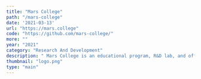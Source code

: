 ```yaml
---
title: "Mars College"
path: "/mars-college"
date: '2021-03-13'
url: "https://mars.college"
code: "https://github.com/mars-college/"
more: ""
year: "2021"
category: "Research And Development"
description: " Mars College is an educational program, R&D lab, and off-grid residential community dedicated to cultivating a low-cost, high-tech lifestyle. "
thumbnail: "logo.png"
type: "main"
---
```

